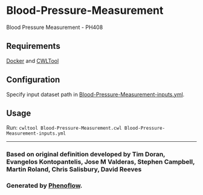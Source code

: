 # Blood-Pressure-Measurement

Blood Pressure Measurement - PH408

## Requirements

[Docker](https://docs.docker.com/install/) and [CWLTool](https://github.com/common-workflow-language/cwltool#install)

## Configuration

Specify input dataset path in [Blood-Pressure-Measurement-inputs.yml](Blood-Pressure-Measurement-inputs.yml).

## Usage

Run: `cwltool Blood-Pressure-Measurement.cwl Blood-Pressure-Measurement-inputs.yml`

***

### Based on original definition developed by Tim Doran, Evangelos Kontopantelis, Jose M Valderas, Stephen Campbell, Martin Roland, Chris Salisbury, David Reeves
### Generated by [Phenoflow](https://kclhi.org/phenoflow).
